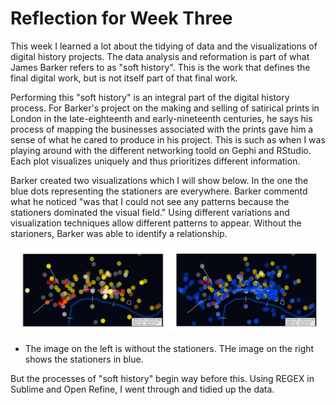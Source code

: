 # Reflection for Week Three

This week I learned a lot about the tidying of data and the visualizations of digital history projects. The data analysis and reformation is part of what James Barker refers to as "soft history". This is the work that defines the final digital work, but is not itself part of that final work. 

Performing this "soft history" is an integral part of the digital history process. For Barker's project on the making and selling of satirical prints in London in the late-eighteenth and early-nineteenth centuries, he says his process of mapping the businesses associated with the prints gave him a sense of what he cared to produce in his project. This is such as when I was playing around with the different networking toold on Gephi and RStudio. Each plot visualizes uniquely and thus prioritizes different information. 

Barker created two visualizations which I will show below. In the one the blue dots representing the stationers are everywhere. Barker commentd what he noticed "was that I could not see any patterns because the stationers dominated the visual field." Using different variations and visualization techniques allow different patterns to appear. Without the starioners, Barker was able to identify a relationship. 

![image i just uploaded](Barker1.2.png)

- The image on the left is without the stationers. THe image on the right shows the stationers in blue.

But the processes of "soft history" begin way before this. Using REGEX in Sublime and Open Refine, I went through and tidied up the data.  
